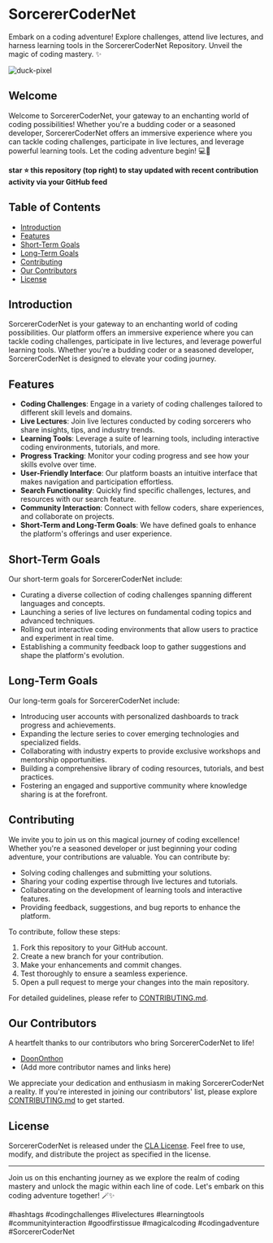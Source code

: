 # SorcererCoderNet
Embark on a coding adventure! Explore challenges, attend live lectures, and harness learning tools in the SorcererCoderNet Repository. Unveil the magic of coding mastery. ✨

![duck-pixel](https://github.com/DoonOnthon/GamePulse/assets/73943064/705ba326-116c-4d1b-87f6-88014dcb7eaf)

## Welcome
Welcome to SorcererCoderNet, your gateway to an enchanting world of coding possibilities! Whether you're a budding coder or a seasoned developer, SorcererCoderNet offers an immersive experience where you can tackle coding challenges, participate in live lectures, and leverage powerful learning tools. Let the coding adventure begin! 💻🎉

**star ⭐ this repository (top right) to stay updated with recent contribution activity via your GitHub feed**

## Table of Contents
- [Introduction](#introduction)
- [Features](#features)
- [Short-Term Goals](#short-term-goals)
- [Long-Term Goals](#long-term-goals)
- [Contributing](#contributing)
- [Our Contributors](#our-contributors)
- [License](#license)

## Introduction

SorcererCoderNet is your gateway to an enchanting world of coding possibilities. Our platform offers an immersive experience where you can tackle coding challenges, participate in live lectures, and leverage powerful learning tools. Whether you're a budding coder or a seasoned developer, SorcererCoderNet is designed to elevate your coding journey.

## Features

- **Coding Challenges**: Engage in a variety of coding challenges tailored to different skill levels and domains.
- **Live Lectures**: Join live lectures conducted by coding sorcerers who share insights, tips, and industry trends.
- **Learning Tools**: Leverage a suite of learning tools, including interactive coding environments, tutorials, and more.
- **Progress Tracking**: Monitor your coding progress and see how your skills evolve over time.
- **User-Friendly Interface**: Our platform boasts an intuitive interface that makes navigation and participation effortless.
- **Search Functionality**: Quickly find specific challenges, lectures, and resources with our search feature.
- **Community Interaction**: Connect with fellow coders, share experiences, and collaborate on projects.
- **Short-Term and Long-Term Goals**: We have defined goals to enhance the platform's offerings and user experience.

## Short-Term Goals

Our short-term goals for SorcererCoderNet include:
- Curating a diverse collection of coding challenges spanning different languages and concepts.
- Launching a series of live lectures on fundamental coding topics and advanced techniques.
- Rolling out interactive coding environments that allow users to practice and experiment in real time.
- Establishing a community feedback loop to gather suggestions and shape the platform's evolution.

## Long-Term Goals

Our long-term goals for SorcererCoderNet include:
- Introducing user accounts with personalized dashboards to track progress and achievements.
- Expanding the lecture series to cover emerging technologies and specialized fields.
- Collaborating with industry experts to provide exclusive workshops and mentorship opportunities.
- Building a comprehensive library of coding resources, tutorials, and best practices.
- Fostering an engaged and supportive community where knowledge sharing is at the forefront.

## Contributing

We invite you to join us on this magical journey of coding excellence! Whether you're a seasoned developer or just beginning your coding adventure, your contributions are valuable. You can contribute by:
- Solving coding challenges and submitting your solutions.
- Sharing your coding expertise through live lectures and tutorials.
- Collaborating on the development of learning tools and interactive features.
- Providing feedback, suggestions, and bug reports to enhance the platform.

To contribute, follow these steps:
1. Fork this repository to your GitHub account.
2. Create a new branch for your contribution.
3. Make your enhancements and commit changes.
4. Test thoroughly to ensure a seamless experience.
5. Open a pull request to merge your changes into the main repository.

For detailed guidelines, please refer to [CONTRIBUTING.md](CONTRIBUTING.md).

## Our Contributors

A heartfelt thanks to our contributors who bring SorcererCoderNet to life!

- [DoonOnthon](https://github.com/DoonOnthon)
- (Add more contributor names and links here)

We appreciate your dedication and enthusiasm in making SorcererCoderNet a reality. If you're interested in joining our contributors' list, please explore [CONTRIBUTING.md](CONTRIBUTING.md) to get started.

## License

SorcererCoderNet is released under the [CLA License](LICENSE). Feel free to use, modify, and distribute the project as specified in the license.

---

Join us on this enchanting journey as we explore the realm of coding mastery and unlock the magic within each line of code. Let's embark on this coding adventure together! 🪄✨

#hashtags #codingchallenges #livelectures #learningtools #communityinteraction #goodfirstissue #magicalcoding #codingadventure #SorcererCoderNet

